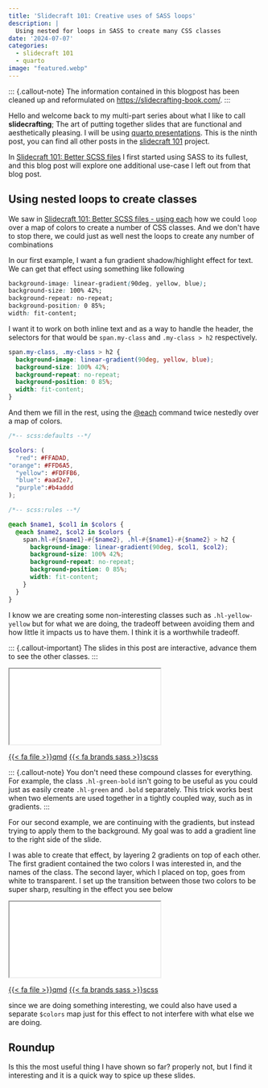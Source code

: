 ```yaml
---
title: 'Slidecraft 101: Creative uses of SASS loops'
description: |
  Using nested for loops in SASS to create many CSS classes
date: '2024-07-07'
categories:
  - slidecraft 101
  - quarto
image: "featured.webp"
---
```





::: {.callout-note}
The information contained in this blogpost has been cleaned up and reformulated on <https://slidecrafting-book.com/>.
:::

Hello and welcome back to my multi-part series about what I like to call **slidecrafting**; The art of putting together slides that are functional and aesthetically pleasing. I will be using [quarto presentations](https://quarto.org/). This is the ninth post, you can find all other posts in the [slidecraft 101](../../project/slidecraft-101/index.qmd#blog-posts) project.

In [Slidecraft 101: Better SCSS files](../slidecraft-scss-uses/index.qmd) I first started using SASS to its fullest, and this blog post will explore one additional use-case I left out from that blog post.

## Using nested loops to create classes

We saw in [Slidecraft 101: Better SCSS files - using each](../slidecraft-scss-uses/index.qmd#using-each-to-automatically-create-classes) how we could `loop` over a map of colors to create a number of CSS classes. And we don't have to stop there, we could just as well nest the loops to create any number of combinations

In our first example, I want a fun gradient shadow/highlight effect for text. We can get that effect using something like following

```css
background-image: linear-gradient(90deg, yellow, blue);
background-size: 100% 42%;
background-repeat: no-repeat;
background-position: 0 85%;
width: fit-content;
```

I want it to work on both inline text and as a way to handle the header, the selectors for that would be `span.my-class` and `.my-class > h2` respectively.


```css
span.my-class, .my-class > h2 {
  background-image: linear-gradient(90deg, yellow, blue);
  background-size: 100% 42%;
  background-repeat: no-repeat;
  background-position: 0 85%;
  width: fit-content;
}
```

And them we fill in the rest, using the [@each](https://sass-lang.com/documentation/at-rules/control/each/#with-maps) command twice nestedly over a map of colors.

```scss
/*-- scss:defaults --*/

$colors: (
  "red": #FFADAD, 
"orange": #FFD6A5, 
  "yellow": #FDFFB6, 
  "blue": #aad2e7, 
  "purple":#b4addd
);

/*-- scss:rules --*/

@each $name1, $col1 in $colors {
  @each $name2, $col2 in $colors {
    span.hl-#{$name1}-#{$name2}, .hl-#{$name1}-#{$name2} > h2 {
      background-image: linear-gradient(90deg, $col1, $col2);
      background-size: 100% 42%;
      background-repeat: no-repeat;
      background-position: 0 85%;
      width: fit-content;
    }
  }
}
```

I know we are creating some non-interesting classes such as `.hl-yellow-yellow` but for what we are doing, the tradeoff between avoiding them and how little it impacts us to have them. I think it is a worthwhile tradeoff.

::: {.callout-important}
The slides in this post are interactive, advance them to see the other classes.
:::

<iframe class="slide-deck" src="_tip-1.html">

</iframe>

<a href="_tip-1.qmd" target="_blank" class="listing-slides btn-links">{{< fa file >}}qmd<a>
<a href="_tip-1.scss" target="_blank" class="listing-video btn-links">{{< fa brands sass >}}scss<a>

::: {.callout-note}
You don't need these compound classes for everything. For example, the class `.hl-green-bold` isn't going to be useful as you could just as easily create `.hl-green` and `.bold` separately. This trick works best when two elements are used together in a tightly coupled way, such as in gradients. 
:::

For our second example, we are continuing with the gradients, but instead trying to apply them to the background. My goal was to add a gradient line to the right side of the slide. 

I was able to create that effect, by layering 2 gradients on top of each other. The first gradient contained the two colors I was interested in, and the names of the class. The second layer, which I placed on top, goes from white to transparent. I set up the transition between those two colors to be super sharp, resulting in the effect you see below

<iframe class="slide-deck" src="_tip-2.html">

</iframe>

<a href="_tip-2.qmd" target="_blank" class="listing-slides btn-links">{{< fa file >}}qmd<a>
<a href="_tip-2.scss" target="_blank" class="listing-video btn-links">{{< fa brands sass >}}scss<a>

since we are doing something interesting, we could also have used a separate `$colors` map just for this effect to not interfere with what else we are doing.

## Roundup

Is this the most useful thing I have shown so far? properly not, but I find it interesting and it is a quick way to spice up these slides.
